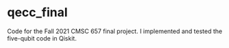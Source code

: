 # qecc_final

Code for the Fall 2021 CMSC 657 final project. I implemented and tested the five-qubit code in Qiskit.
